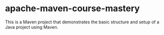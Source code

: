 # apache-maven-course-mastery
This is a Maven project that demonstrates the basic structure and setup of a Java project using Maven.
